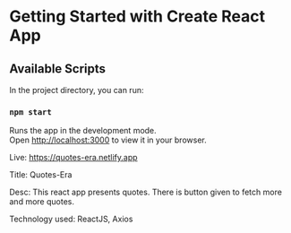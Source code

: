# Getting Started with Create React App

## Available Scripts

In the project directory, you can run:

### `npm start`

Runs the app in the development mode.\
Open [http://localhost:3000](http://localhost:3000) to view it in your browser.

Live: https://quotes-era.netlify.app

Title: Quotes-Era

Desc: This react app presents quotes. There is button given to fetch more and more quotes.

Technology used: ReactJS, Axios

